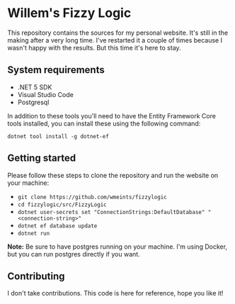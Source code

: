 # Willem's Fizzy Logic

This repository contains the sources for my personal website. It's still in the 
making after a very long time. I've restarted it a couple of times because I
wasn't happy with the results. But this time it's here to stay.

## System requirements

* .NET 5 SDK
* Visual Studio Code
* Postgresql

In addition to these tools you'll need to have the Entity Framework Core tools
installed, you can install these using the following command:

```
dotnet tool install -g dotnet-ef
```

## Getting started

Please follow these steps to clone the repository and run the website on your machine:

* `git clone https://github.com/wmeints/fizzylogic`
* `cd fizzylogic/src/FizzyLogic`
* `dotnet user-secrets set "ConnectionStrings:DefaultDatabase" "<connection-string>"`
* `dotnet ef database update`
* `dotnet run`

**Note:** Be sure to have postgres running on your machine. I'm using Docker, but
you can run postgres directly if you want. 

## Contributing

I don't take contributions. This code is here for reference, hope you like it!
